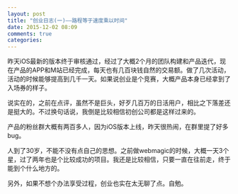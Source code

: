 ```yaml
---
layout: post
title: "创业日志(一)——路程等于速度乘以时间"
date: 2015-12-02 08:09
comments: true
categories: 
---
```

昨天iOS最新的版本终于审核通过，经过了大概2个月的团队构建和产品迭代，现在产品的APP和M站已经完成，每天也有几百块钱自然的交易额。做了几次活动，活动的时候能够提高到几千一天。如果说创业是个竞赛，大概产品本身已经拿到了入场券的样子。

说实在的，之前在点评，虽然不是巨头，好歹几百万的日活用户，相比之下落差还是挺大的。不过换句话说，我倒是比较相信初创公司都是这样过来的。

产品的粉丝群大概有两百多人，因为iOS版本上线，昨天很热闹，在群里提了好多bug。

人到了30岁，不能不没有点自己的思想。之前做webmagic的时候，大概一天3个星，过了两年也是个比较成功的项目。我还是比较相信，只要一直在往前走，终于能到个什么地方的。

另外，如果不想个办法享受过程，创业也实在太无聊了点。自勉。